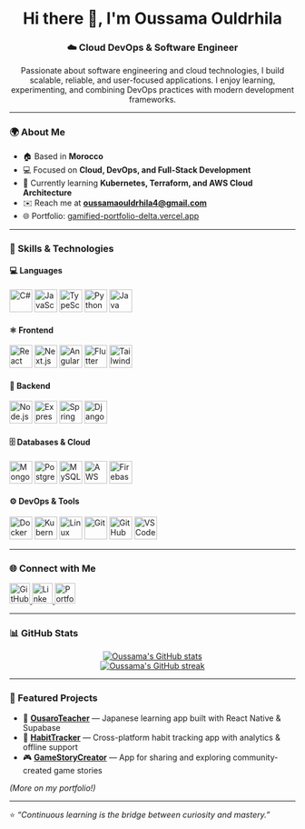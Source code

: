 <h1 align="center">Hi there 👋, I'm Oussama Ouldrhila</h1>

<h3 align="center">☁️ Cloud DevOps & Software Engineer</h3>

<p align="center">
  Passionate about software engineering and cloud technologies, I build scalable, reliable, and user-focused applications.  
  I enjoy learning, experimenting, and combining DevOps practices with modern development frameworks.
</p>

---

### 🌍 About Me

- 🏠 Based in **Morocco**  
- 💻 Focused on **Cloud, DevOps, and Full-Stack Development**  
- 🌱 Currently learning **Kubernetes, Terraform, and AWS Cloud Architecture**  
- ✉️ Reach me at **[oussamaouldrhila4@gmail.com](mailto:oussamaouldrhila4@gmail.com)**  
- 🌐 Portfolio: [gamified-portfolio-delta.vercel.app](https://gamified-portfolio-delta.vercel.app)

---

### 🧠 Skills & Technologies

#### 💻 **Languages**
<p align="left">
  <img src="https://cdn.jsdelivr.net/gh/devicons/devicon/icons/csharp/csharp-original.svg" width="40" height="40" alt="C#" />
  <img src="https://cdn.jsdelivr.net/gh/devicons/devicon/icons/javascript/javascript-original.svg" width="40" height="40" alt="JavaScript" />
  <img src="https://cdn.jsdelivr.net/gh/devicons/devicon/icons/typescript/typescript-original.svg" width="40" height="40" alt="TypeScript" />
  <img src="https://cdn.jsdelivr.net/gh/devicons/devicon/icons/python/python-original.svg" width="40" height="40" alt="Python" />
  <img src="https://cdn.jsdelivr.net/gh/devicons/devicon/icons/java/java-original.svg" width="40" height="40" alt="Java" />
</p>

#### ⚛️ **Frontend**
<p align="left">
  <img src="https://cdn.jsdelivr.net/gh/devicons/devicon/icons/react/react-original.svg" width="40" height="40" alt="React" />
  <img src="https://cdn.jsdelivr.net/gh/devicons/devicon/icons/nextjs/nextjs-original.svg" width="40" height="40" alt="Next.js" />
  <img src="https://cdn.jsdelivr.net/gh/devicons/devicon/icons/angularjs/angularjs-original.svg" width="40" height="40" alt="Angular" />
  <img src="https://cdn.jsdelivr.net/gh/devicons/devicon/icons/flutter/flutter-original.svg" width="40" height="40" alt="Flutter" />
  <img src="https://img.icons8.com/color/512/tailwindcss.png" width="40" height="40" alt="TailwindCSS" />
</p>

#### 🧩 **Backend**
<p align="left">
  <img src="https://cdn.jsdelivr.net/gh/devicons/devicon/icons/nodejs/nodejs-original.svg" width="40" height="40" alt="Node.js" />
  <img src="https://cdn.jsdelivr.net/gh/devicons/devicon/icons/express/express-original.svg" width="40" height="40" alt="Express.js" />
  <img src="https://cdn.jsdelivr.net/gh/devicons/devicon/icons/spring/spring-original.svg" width="40" height="40" alt="Spring Boot" />
  <img src="https://cdn.jsdelivr.net/gh/devicons/devicon/icons/django/django-plain.svg" width="40" height="40" alt="Django" />
</p>

#### 🗄️ **Databases & Cloud**
<p align="left">
  <img src="https://cdn.jsdelivr.net/gh/devicons/devicon/icons/mongodb/mongodb-original.svg" width="40" height="40" alt="MongoDB" />
  <img src="https://cdn.jsdelivr.net/gh/devicons/devicon/icons/postgresql/postgresql-original.svg" width="40" height="40" alt="PostgreSQL" />
  <img src="https://cdn.jsdelivr.net/gh/devicons/devicon/icons/mysql/mysql-original.svg" width="40" height="40" alt="MySQL" />
  <img src="https://upload.wikimedia.org/wikipedia/commons/9/93/Amazon_Web_Services_Logo.svg" width="40" height="40" alt="AWS" />
  <img src="https://upload.wikimedia.org/wikipedia/commons/3/37/Firebase_Logo.svg" width="40" height="40" alt="Firebase" />
</p>

#### ⚙️ **DevOps & Tools**
<p align="left">
  <img src="https://cdn.jsdelivr.net/gh/devicons/devicon/icons/docker/docker-original.svg" width="40" height="40" alt="Docker" />
  <img src="https://cdn.jsdelivr.net/gh/devicons/devicon/icons/kubernetes/kubernetes-plain.svg" width="40" height="40" alt="Kubernetes" />
  <img src="https://cdn.jsdelivr.net/gh/devicons/devicon/icons/linux/linux-original.svg" width="40" height="40" alt="Linux" />
  <img src="https://cdn.jsdelivr.net/gh/devicons/devicon/icons/git/git-original.svg" width="40" height="40" alt="Git" />
  <img src="https://cdn.jsdelivr.net/gh/devicons/devicon/icons/github/github-original.svg" width="40" height="40" alt="GitHub" />
  <img src="https://cdn.jsdelivr.net/gh/devicons/devicon/icons/vscode/vscode-original.svg" width="40" height="40" alt="VS Code" />
</p>

---

### 🌐 Connect with Me

<p align="left">
  <a href="https://github.com/ousaro" target="_blank">
    <img src="https://cdn.jsdelivr.net/gh/devicons/devicon/icons/github/github-original.svg" width="36" height="36" alt="GitHub" />
  </a>
  <a href="https://www.linkedin.com/in/oussamaouldrhila/" target="_blank">
    <img src="https://cdn.jsdelivr.net/gh/devicons/devicon/icons/linkedin/linkedin-original.svg" width="36" height="36" alt="LinkedIn" />
  </a>
  <a href="https://gamified-portfolio-delta.vercel.app/" target="_blank">
    <img src="https://img.icons8.com/?size=512&id=111132&format=png" width="36" height="36" alt="Portfolio" />
  </a>
</p>

---

### 📊 GitHub Stats

<p align="center">
  <a href="https://github.com/ousaro">
    <img src="https://github-readme-stats.vercel.app/api?username=ousaro&show_icons=true&theme=tokyonight&hide_border=true" alt="Oussama's GitHub stats" />
  </a>
  <br/>
  <a href="https://github.com/ousaro">
    <img src="https://github-readme-streak-stats.herokuapp.com/?user=ousaro&theme=tokyonight&hide_border=true" alt="Oussama's GitHub streak" />
  </a>
</p>

---

### 🚀 Featured Projects

- 🎌 **[OusaroTeacher](https://github.com/ousaro/ousaroTeacher)** — Japanese learning app built with React Native & Supabase  
- 📱 **[HabitTracker](https://github.com/ousaro/HabitTracker)** — Cross-platform habit tracking app with analytics & offline support  
- 🎮 **[GameStoryCreator](https://github.com/ousaro/GameStoryCreator)** — App for sharing and exploring community-created game stories  

*(More on my portfolio!)*

---

⭐ *“Continuous learning is the bridge between curiosity and mastery.”*
